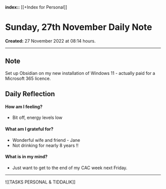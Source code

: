 **index::** [[+Index for Personal]]
 

# Sunday, 27th November Daily Note
**Created:**  27 November 2022  at  08:14 hours.

---
## Note

Set up Obsidian on my new installation of  Windows 11 - actually paid for a Microsoft 365 licence.



## Daily Reflection

#### How am I feeling?
- Bit off, energy levels low

#### What am I grateful for?
- Wonderful wife and friend - Jane
- Not drinking for nearly 8 years !!

#### What is in my mind?
- Just want to get to the end of my CAC week next Friday.


---
![[TASKS PERSONAL & TIDDALIK]]

